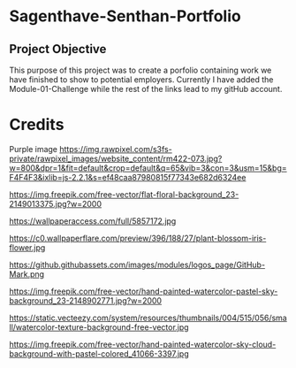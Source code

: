 # Sagenthave-Senthan-Portfolio

## Project Objective
This purpose of this project was to create a porfolio containing work we have finished to show to potential employers. Currently I have added the Module-01-Challenge while the rest of the links lead to my gitHub account.


# Credits
Purple image
https://img.rawpixel.com/s3fs-private/rawpixel_images/website_content/rm422-073.jpg?w=800&dpr=1&fit=default&crop=default&q=65&vib=3&con=3&usm=15&bg=F4F4F3&ixlib=js-2.2.1&s=ef48caa87980815f77343e682d6324ee

https://img.freepik.com/free-vector/flat-floral-background_23-2149013375.jpg?w=2000

https://wallpaperaccess.com/full/5857172.jpg

https://c0.wallpaperflare.com/preview/396/188/27/plant-blossom-iris-flower.jpg


https://github.githubassets.com/images/modules/logos_page/GitHub-Mark.png

https://img.freepik.com/free-vector/hand-painted-watercolor-pastel-sky-background_23-2148902771.jpg?w=2000

https://static.vecteezy.com/system/resources/thumbnails/004/515/056/small/watercolor-texture-background-free-vector.jpg

https://img.freepik.com/free-vector/hand-painted-watercolor-sky-cloud-background-with-pastel-colored_41066-3397.jpg